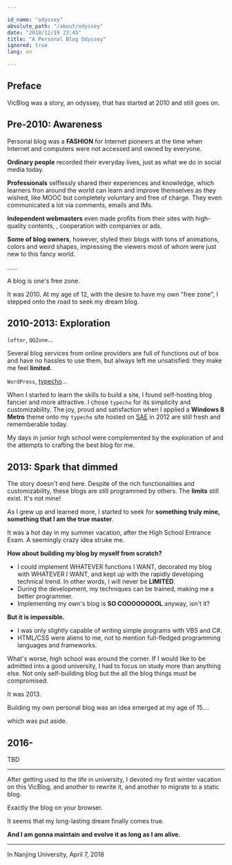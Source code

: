 ```yaml
---

id_name: "odyssey"
absolute_path: "/about/odyssey"
date: "2018/12/19 23:45"
title: "A Personal Blog Odyssey"
ignored: true
lang: en

---
```


## Preface

VicBlog was a story, an odyssey, that has started at 2010 and still goes on.

## Pre-2010: Awareness

Personal blog was a **FASHION** for Internet pioneers at the time when Internet and computers were not accessed and owned by everyone.

**Ordinary people** recorded their everyday lives, just as what we do in social media today.

**Professionals** selflessly shared their experiences and knowledge, which learners fron around the world can learn and improve themselves as they wished, like MOOC but completely voluntary and free of charge. They even communicated a lot via comments, emails and IMs.

**Independent webmasters** even made profits from their sites with high-quality contents, , cooperation with companies or ads.

**Some of blog owners**, however, styled their blogs with tons of animations, colors and weird shapes, impressing the viewers most of whom were just new to this fancy world.

......

A blog is one's free zone.

It was 2010. At my age of 12, with the desire to have my own "free zone", I stepped onto the road to seek my dream blog.

## 2010-2013: Exploration

`lofter`, `QQZone`...

Several blog services from online providers are full of functions out of box and have no hassles to use them, but always left me unsatisfied: they make me feel **limited**.

`WordPress`, [typecho](http://typecho.org/)...

When I started to learn the skills to build a site,  I found self-hosting blog fancier and more attractive. I chose `typecho` for its simplicity and customizability. The joy, proud and satisfaction when I applied a **Windows 8 Metro** theme onto my `typecho` site hosted on [SAE](https://sae.sina.com.cn/?m=dashboard) in 2012 are still fresh and rememberable today.

My days in junior high school were complemented by the exploration of and the attempts to crafting the best blog for me.

## 2013: Spark that dimmed

The story doesn't end here. Despite of the rich functionalities and customizability, these blogs are still programmed by others. The **limits** still exist. It's not mine!

As I grew up and learned more, I started to seek for **something truly mine, something that I am the true master**.

It was a hot day in my summer vacation, after the High School Entrance Exam. A seemingly crazy idea struke me.

**How about building my blog by myself from scratch?**

- I could implement WHATEVER functions I WANT, decorated my blog with WHATEVER I WANT, and kept up with the rapidly developing technical trend. In other words, I will never be **LIMITED**.
- During the development, my techniques can be trained, making me a better programmer.
- Implementing my own's blog is **SO COOOOOOOOL** anyway, isn't it?

**But it is impossible.**

- I was only slightly capable of writing simple programs with VBS and C#.
- HTML/CSS were aliens to me, not to mention full-fledged programming languages and frameworks.

What's worse, high school was around the corner. If I would like to be admitted into a good university, I had to focus on study more than anything else. Not only self-building blog but the all the blog things must be compromised.

It was 2013.

Building my own personal blog was an idea emerged at my age of 15....

which was put aside.

## 2016-

TBD




------------------------------------------------------

After getting used to the life in university, I devoted my first winter vacation on this VicBlog, and another to rewrite it, and another to migrate to a static blog.

Exactly the blog on your browser.

It seems that my long-lasting dream finally comes true.

**And I am gonna maintain and evolve it as long as I am alive.**

-------------------------------------------------------------------------------

In Nanjing University, April 7, 2018
